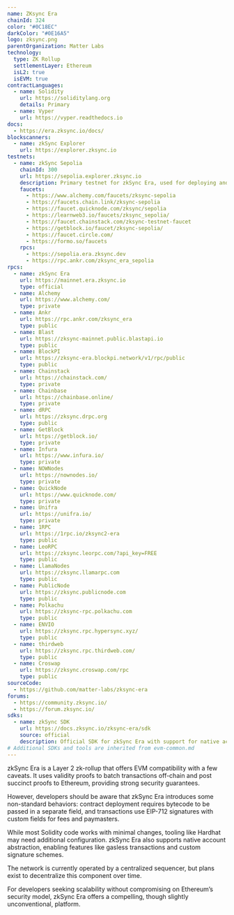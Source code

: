 ```yaml
---
name: ZKsync Era
chainId: 324
color: "#0C18EC"
darkColor: "#0E16A5"
logo: zksync.png
parentOrganization: Matter Labs
technology:
  type: ZK Rollup
  settlementLayer: Ethereum
  isL2: true
  isEVM: true
contractLanguages:
  - name: Solidity
    url: https://soliditylang.org
    details: Primary
  - name: Vyper
    url: https://vyper.readthedocs.io
docs:
  - https://era.zksync.io/docs/
blockscanners:
  - name: zkSync Explorer
    url: https://explorer.zksync.io
testnets:
  - name: zkSync Sepolia
    chainId: 300
    url: https://sepolia.explorer.zksync.io
    description: Primary testnet for zkSync Era, used for deploying and testing applications on the zkSync Layer 2 network.
    faucets:
      - https://www.alchemy.com/faucets/zksync-sepolia
      - https://faucets.chain.link/zksync-sepolia
      - https://faucet.quicknode.com/zksync/sepolia
      - https://learnweb3.io/faucets/zksync_sepolia/
      - https://faucet.chainstack.com/zksync-testnet-faucet
      - https://getblock.io/faucet/zksync-sepolia/
      - https://faucet.circle.com/
      - https://formo.so/faucets
    rpcs:
      - https://sepolia.era.zksync.dev
      - https://rpc.ankr.com/zksync_era_sepolia
rpcs:
  - name: zkSync Era
    url: https://mainnet.era.zksync.io
    type: official
  - name: Alchemy
    url: https://www.alchemy.com/
    type: private
  - name: Ankr
    url: https://rpc.ankr.com/zksync_era
    type: public
  - name: Blast
    url: https://zksync-mainnet.public.blastapi.io
    type: public
  - name: BlockPI
    url: https://zksync-era.blockpi.network/v1/rpc/public
    type: public
  - name: Chainstack
    url: https://chainstack.com/
    type: private
  - name: Chainbase
    url: https://chainbase.online/
    type: private
  - name: dRPC
    url: https://zksync.drpc.org
    type: public
  - name: GetBlock
    url: https://getblock.io/
    type: private
  - name: Infura
    url: https://www.infura.io/
    type: private
  - name: NOWNodes
    url: https://nownodes.io/
    type: private
  - name: QuickNode
    url: https://www.quicknode.com/
    type: private
  - name: Unifra
    url: https://unifra.io/
    type: private
  - name: 1RPC
    url: https://1rpc.io/zksync2-era
    type: public
  - name: LeoRPC
    url: https://zksync.leorpc.com/?api_key=FREE
    type: public
  - name: LlamaNodes
    url: https://zksync.llamarpc.com
    type: public
  - name: PublicNode
    url: https://zksync.publicnode.com
    type: public
  - name: Polkachu
    url: https://zksync-rpc.polkachu.com
    type: public
  - name: ENVIO
    url: https://zksync.rpc.hypersync.xyz/
    type: public
  - name: thirdweb
    url: https://zksync.rpc.thirdweb.com/
    type: public
  - name: Croswap
    url: https://zksync.croswap.com/rpc
    type: public
sourceCode:
  - https://github.com/matter-labs/zksync-era
forums:
  - https://community.zksync.io/
  - https://forum.zksync.io/
sdks:
  - name: zkSync SDK
    url: https://docs.zksync.io/zksync-era/sdk
    source: official
    description: Official SDK for zkSync Era with support for native account abstraction and paymaster features. Supports Typescript, Golang, Python, Java, Swift and Rust.
# Additional SDKs and tools are inherited from evm-common.md
---
```


zkSync Era is a Layer 2 zk-rollup that offers EVM compatibility with a few caveats. It uses validity proofs to batch transactions off-chain and post succinct proofs to Ethereum, providing strong security guarantees.

However, developers should be aware that zkSync Era introduces some non-standard behaviors: contract deployment requires bytecode to be passed in a separate field, and transactions use EIP-712 signatures with custom fields for fees and paymasters.

While most Solidity code works with minimal changes, tooling like Hardhat may need additional configuration. zkSync Era also supports native account abstraction, enabling features like gasless transactions and custom signature schemes.

The network is currently operated by a centralized sequencer, but plans exist to decentralize this component over time.

For developers seeking scalability without compromising on Ethereum’s security model, zkSync Era offers a compelling, though slightly unconventional, platform.